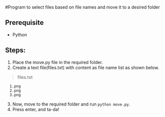 #Program to select files based on file names and move it to a desired folder

## Prerequisite

- Python

## Steps:

1. Place the move.py file in the required folder.
2. Create a text file(files.txt) with content as file name list as shown below.

> files.txt

  ```
	1.png
	2.png
	3.png
  ```

3. Now, move to the required folder and run `python move.py`.
4. Press enter, and ta-da!
